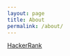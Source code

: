 ```yaml
---
layout: page
title: About
permalink: /about/
---
```


[HackerRank](https://www.hackerrank.com/nnichols1991)
